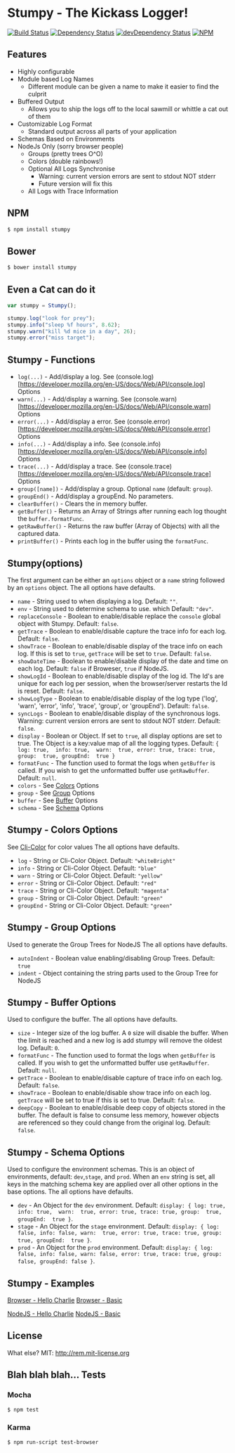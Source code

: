 # Stumpy - The Kickass Logger!
[![Build Status](https://secure.travis-ci.org/jstty/stumpy.png)](http://travis-ci.org/jstty/stumpy) [![Dependency Status](https://david-dm.org/jstty/stumpy.png?theme=shields.io)](https://david-dm.org/jstty/stumpy) [![devDependency Status](https://david-dm.org/jstty/stumpy/dev-status.png?theme=shields.io)](https://david-dm.org/jstty/stumpy#info=devDependencies) [![NPM](https://nodei.co/npm/stumpy.png)](https://nodei.co/npm/stumpy/)

## Features
* Highly configurable
* Module based Log Names
    * Different module can be given a name to make it easier to find the culprit
* Buffered Output
    * Allows you to ship the logs off to the local sawmill or whittle a cat out of them
* Customizable Log Format
    * Standard output across all parts of your application
* Schemas Based on Environments
* NodeJs Only (sorry browser people)
  * Groups (pretty trees O^O)
  * Colors (double rainbows!)
  * Optional All Logs Synchronise
    * Warning: current version errors are sent to stdout NOT stderr
    * Future version will fix this
  * All Logs with Trace Information

## NPM
```sh
$ npm install stumpy
```

## Bower
```sh
$ bower install stumpy
```

## Even a Cat can do it
```js
var stumpy = Stumpy();

stumpy.log("look for prey");
stumpy.info("sleep %f hours", 8.62);
stumpy.warn("kill %d mice in a day", 26);
stumpy.error("miss target");
```

## Stumpy - Functions

* `log(...)` - Add/display a log. See (console.log)[https://developer.mozilla.org/en-US/docs/Web/API/console.log] Options
* `warn(...)` - Add/display a warning. See (console.warn)[https://developer.mozilla.org/en-US/docs/Web/API/console.warn] Options
* `error(...)` - Add/display a error. See (console.error)[https://developer.mozilla.org/en-US/docs/Web/API/console.error] Options
* `info(...)` - Add/display a info. See (console.info)[https://developer.mozilla.org/en-US/docs/Web/API/console.info] Options
* `trace(...)` - Add/display a trace. See (console.trace)[https://developer.mozilla.org/en-US/docs/Web/API/console.trace] Options
* `group([name])` - Add/display a group. Optional `name` (default: `group`).
* `groupEnd()` - Add/display a groupEnd. No parameters.
* `clearBuffer()` - Clears the in memory buffer.
* `getBuffer()` - Returns an Array of Strings after running each log thought the `buffer.formatFunc`.
* `getRawBuffer()` - Returns the raw buffer (Array of Objects) with all the captured data.
* `printBuffer()` - Prints each log in the buffer using the `formatFunc`.

## Stumpy(options)

The first argument can be either an `options` object or a `name` string followed by an `options` object.
The all options have defaults.

* `name` - String used to when displaying a log. Default: `""`.
* `env` - String used to determine schema to use. which Default: `"dev"`.
* `replaceConsole` - Boolean to enable/disable replace the `console` global object with Stumpy. Default: `false`.
* `getTrace` - Boolean to enable/disable capture the trace info for each log. Default: `false`.
* `showTrace` - Boolean to enable/disable display of the trace info on each log. If this is set to `true`, `getTrace` will be set to `true`. Default: `false`.
* `showDateTime` - Boolean to enable/disable display of the date and time on each log. Default: `false` if Broweser, `true` if NodeJS.
* `showLogId` - Boolean to enable/disable display of the log id. The Id's are unique for each log per session, when the browser/server restarts the Id is reset. Default: `false`.
* `showLogType` - Boolean to enable/disable display of the log type ('log', 'warn', 'error', 'info', 'trace', 'group', or 'groupEnd'). Default: `false`.
* `syncLogs` - Boolean to enable/disable display of the synchronous logs. Warning: current version errors are sent to stdout NOT stderr. Default: `false`.
* `display` - Boolean or Object. If set to `true`, all display options are set to true. The Object is a key:value map of all the logging types. Default: `{ log: true,  info: true,  warn:  true, error: true, trace: true, group:  true, groupEnd:  true }`
* `formatFunc` - The function used to format the logs when `getBuffer` is called. If you wish to get the unformatted buffer use `getRawBuffer`. Default: `null`.
* `colors` - See [Colors](#colors) Options
* `group` - See [Group](#group) Options
* `buffer` - See [Buffer](#buffer) Options
* `schema` - See [Schema](#schema) Options

## Stumpy - Colors Options

See [Cli-Color](https://github.com/medikoo/cli-color) for color values
The all options have defaults.

* `log` - String or Cli-Color Object. Default: `"whiteBright"`
* `info` - String or Cli-Color Object. Default: `"blue"`
* `warn` - String or Cli-Color Object. Default: `"yellow"`
* `error` - String or Cli-Color Object. Default: `"red"`
* `trace` - String or Cli-Color Object. Default: `"magenta"`
* `group` - String or Cli-Color Object. Default: `"green"`
* `groupEnd` - String or Cli-Color Object. Default: `"green"`


## Stumpy - Group Options

Used to generate the Group Trees for NodeJS
The all options have defaults.

* `autoIndent` - Boolean value enabling/disabling Group Trees. Default: `true`
* `indent` - Object containing the string parts used to the Group Tree for NodeJS


## Stumpy - Buffer Options

Used to configure the buffer.
The all options have defaults.

* `size` - Integer size of the log buffer. A `0` size will disable the buffer. When the limit is reached and a new log is add stumpy will remove the oldest log. Default: `0`.
* `formatFunc` - The function used to format the logs when `getBuffer` is called. If you wish to get the unformatted buffer use `getRawBuffer`. Default: `null`.
* `getTrace` - Boolean to enable/disable capture of trace info on each log. Default: `false`.
* `showTrace` - Boolean to enable/disable show trace info on each log. `getTrace` will be set to true if this is set to true. Default: `false`.
* `deepCopy` - Boolean to enable/disable deep copy of objects stored in the buffer. The default is false to consume less memory, however objects are referenced so they could change from the original log. Default: `false`.


## Stumpy - Schema Options

Used to configure the environment schemas. This is an object of environments, default: `dev`,`stage`, and `prod`.
When an `env` string is set, all keys in the matching schema key are applied over all other options in the base options.
The all options have defaults.

* `dev` - An Object for the `dev` environment. Default: `display: { log: true,  info: true,  warn:  true, error: true, trace: true, group:  true, groupEnd:  true }`.
* `stage` - An Object for the `stage` environment. Default: `display: { log: false, info: false, warn:  true, error: true, trace: true, group:  true, groupEnd:  true }`.
* `prod` - An Object for the `prod` environment. Default: `display: { log: false, info: false, warn: false, error: true, trace: true, group: false, groupEnd: false }`.



## Stumpy - Examples

[Browser - Hello Charlie](https://github.com/jstty/stumpy/blob/master/examples/browser/hellocharlie.html)
[Browser - Basic](https://github.com/jstty/stumpy/blob/master/examples/browser/basic.html)

[NodeJS - Hello Charlie](https://github.com/jstty/stumpy/blob/master/examples/node/hellocharlie.js)
[NodeJS - Basic](https://github.com/jstty/stumpy/blob/master/examples/node/basic.js)


## License

What else?
MIT: http://rem.mit-license.org


## Blah blah blah... Tests

### Mocha
```sh
$ npm test
```

### Karma
```sh
$ npm run-script test-browser
```
